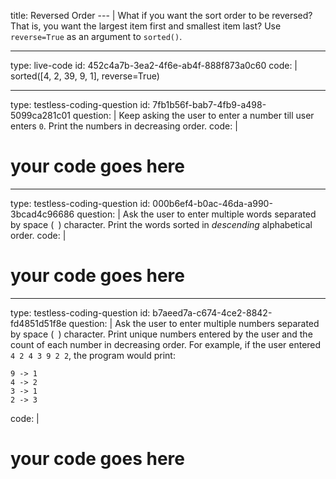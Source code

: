 title: Reversed Order
--- |
  What if you want the sort order to be reversed? That is, you want the largest item first and smallest item last? Use `reverse=True` as an argument to `sorted()`.

---
type: live-code
id: 452c4a7b-3ea2-4f6e-ab4f-888f873a0c60
code: |
  sorted([4, 2, 39, 9, 1], reverse=True)

---
type: testless-coding-question
id: 7fb1b56f-bab7-4fb9-a498-5099ca281c01
question: |
  Keep asking the user to enter a number till user enters `0`. Print the numbers in decreasing order.
code: |
  # your code goes here

---
type: testless-coding-question
id: 000b6ef4-b0ac-46da-a990-3bcad4c96686
question: |
  Ask the user to enter multiple words separated by space (` `) character. Print the words sorted in _descending_ alphabetical order.
code: |
  # your code goes here

---
type: testless-coding-question
id: b7aeed7a-c674-4ce2-8842-fd4851d51f8e
question: |
  Ask the user to enter multiple numbers separated by space (` `) character. Print unique numbers entered by the user and the count of each number in decreasing order. For example, if the user entered `4 2 4 3 9 2 2`, the program would print:
  ```
  9 -> 1
  4 -> 2
  3 -> 1
  2 -> 3
  ```
code: |
  # your code goes here
